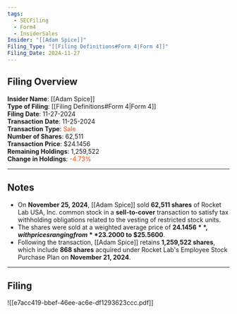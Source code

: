 ```yaml
---
tags:
  - SECFiling
  - Form4
  - InsiderSales
Insider: "[[Adam Spice]]"
Filing_Type: "[[Filing Definitions#Form 4|Form 4]]"
Filing_Date: 2024-11-27
---
```


## Filing Overview

**Insider Name**: [[Adam Spice]]  
**Type of Filing**: [[Filing Definitions#Form 4|Form 4]]  
**Filing Date**: 11-27-2024  
**Transaction Date**: 11-25-2024  
**Transaction Type**: <span style="color:orangered">Sale</span>  
**Number of Shares**: 62,511  
**Transaction Price**: $24.1456  
**Remaining Holdings**: 1,259,522  
**Change in Holdings**: <span style="color:orangered">-4.73%</span>  

---

## Notes

- On **November 25, 2024**, [[Adam Spice]] sold **62,511 shares** of Rocket Lab USA, Inc. common stock in a **sell-to-cover** transaction to satisfy tax withholding obligations related to the vesting of restricted stock units.
- The shares were sold at a weighted average price of **$24.1456**, with prices ranging from **$23.2000 to $25.5600**.
- Following the transaction, [[Adam Spice]] retains **1,259,522 shares**, which include **868 shares** acquired under Rocket Lab's Employee Stock Purchase Plan on **November 21, 2024**.

---

## Filing


![[e7acc419-bbef-46ee-ac6e-df1293623ccc.pdf]] 


